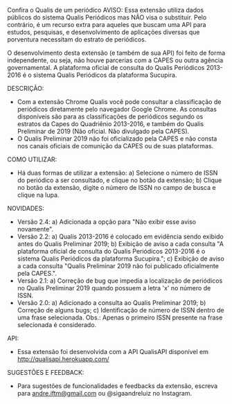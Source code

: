 Confira o Qualis de um periódico
AVISO:
Essa extensão utiliza dados públicos do sistema Qualis Periódicos mas NÃO visa o substituir. Pelo contrário, é um recurso extra para aqueles que buscam uma API para estudos, pesquisas, e desenvolvimento de aplicações diversas que porventura necessitam do estrato de periódicos.

O desenvolvimento desta extensão (e também de sua API) foi feito de forma independente, ou seja, não houve parcerias com a CAPES ou outra agência governamental. A plataforma oficial de consulta do Qualis Periódicos 2013-2016 é o sistema Qualis Periódicos da plataforma Sucupira.

DESCRIÇÃO:
- Com a extensão Chrome Qualis você pode consultar a classificação de periódicos diretamente pelo navegador Google Chrome. As consultas disponíveis são para as classificações de periódicos segundo os estratos da Capes do Quadriênio 2013-2016, e também do Qualis Preliminar de 2019 (Não oficial. Não divulgado pela CAPES).
- O Qualis Preliminar 2019 não foi oficializado pela CAPES e não consta nos canais oficiais de comunição da CAPES ou de suas plataformas.

COMO UTILIZAR:
- Há duas formas de utilizar a extensão:
a) Selecione o número de ISSN do periódico a ser consultado, e clique no botão da extensão;
b) Clique no botão da extensão, digite o número de ISSN no campo de busca e clique na lupa.

NOVIDADES:
- Versão 2.4:
a) Adicionada a opção para "Não exibir esse aviso novamente".
- Versão 2.2:
a) Qualis 2013-2016 é colocado em evidência sendo exibido antes do Qualis Preliminar 2019;
b) Exibição de aviso a cada consulta "A plataforma oficial de consulta do Qualis Periódicos 2013-2016 é o sistema Qualis Periódicos da plataforma Sucupira.";
c) Exibição de aviso a cada consulta "Qualis Preliminar 2019 não foi publicado oficialmente pela CAPES.".
- Versão 2.1:
a) Correção de bug que impedia a localização de periódicos no Qualis Preliminar 2019 quando possuem a letra 'x' no número de ISSN.
- Versão 2.0:
a) Adicionado a consulta ao Qualis Preliminar 2019;
b) Correção de alguns bugs;
c) Identificação de número de ISSN dentro de uma frase selecionada. Obs.: Apenas o primeiro ISSN presente na frase selecionada é considerado.

API:
- Essa extensão foi desenvolvida com a API QualisAPI disponível em http://qualisapi.herokuapp.com/

SUGESTÕES E FEEDBACK:
- Para sugestões de funcionalidades e feedbacks da extensão, escreva para andre.iftm@gmail.com ou @sigaandreluiz no Instagram.
